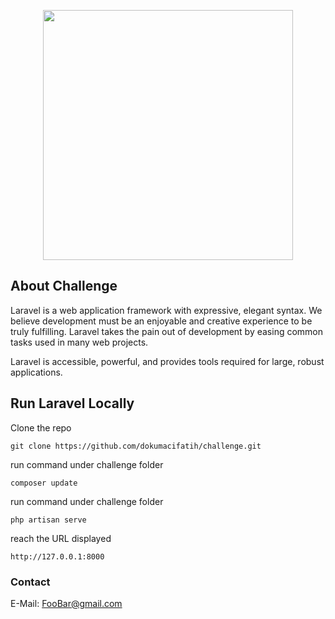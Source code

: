 <p align="center"><a href="https://laravel.com" target="_blank"><img src="https://raw.githubusercontent.com/laravel/art/master/logo-lockup/5%20SVG/2%20CMYK/1%20Full%20Color/laravel-logolockup-cmyk-red.svg" width="400"></a></p>


## About Challenge

Laravel is a web application framework with expressive, elegant syntax. We believe development must be an enjoyable and creative experience to be truly fulfilling. Laravel takes the pain out of development by easing common tasks used in many web projects.

Laravel is accessible, powerful, and provides tools required for large, robust applications.

## Run Laravel Locally
Clone the repo
```
git clone https://github.com/dokumacifatih/challenge.git
```

run command under challenge folder
```
composer update
```

run command under challenge folder
```
php artisan serve
```

reach the URL displayed
```
http://127.0.0.1:8000
```


### Contact

E-Mail: FooBar@gmail.com